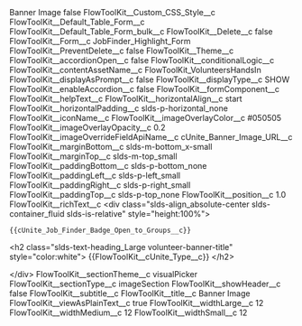<?xml version="1.0" encoding="UTF-8"?>
<CustomMetadata xmlns="http://soap.sforce.com/2006/04/metadata" xmlns:xsi="http://www.w3.org/2001/XMLSchema-instance" xmlns:xsd="http://www.w3.org/2001/XMLSchema">
    <label>Banner Image</label>
    <protected>false</protected>
    <values>
        <field>FlowToolKit__Custom_CSS_Style__c</field>
        <value xsi:nil="true"/>
    </values>
    <values>
        <field>FlowToolKit__Default_Table_Form__c</field>
        <value xsi:nil="true"/>
    </values>
    <values>
        <field>FlowToolKit__Default_Table_Form_bulk__c</field>
        <value xsi:nil="true"/>
    </values>
    <values>
        <field>FlowToolKit__Delete__c</field>
        <value xsi:type="xsd:boolean">false</value>
    </values>
    <values>
        <field>FlowToolKit__Form__c</field>
        <value xsi:type="xsd:string">JobFinder_Highlight_Form</value>
    </values>
    <values>
        <field>FlowToolKit__PreventDelete__c</field>
        <value xsi:type="xsd:boolean">false</value>
    </values>
    <values>
        <field>FlowToolKit__Theme__c</field>
        <value xsi:nil="true"/>
    </values>
    <values>
        <field>FlowToolKit__accordionOpen__c</field>
        <value xsi:type="xsd:boolean">false</value>
    </values>
    <values>
        <field>FlowToolKit__conditionalLogic__c</field>
        <value xsi:nil="true"/>
    </values>
    <values>
        <field>FlowToolKit__contentAssetName__c</field>
        <value xsi:type="xsd:string">FlowToolKit_VolunteersHandsIn</value>
    </values>
    <values>
        <field>FlowToolKit__displayAsPrompt__c</field>
        <value xsi:type="xsd:boolean">false</value>
    </values>
    <values>
        <field>FlowToolKit__displayType__c</field>
        <value xsi:type="xsd:string">SHOW</value>
    </values>
    <values>
        <field>FlowToolKit__enableAccordion__c</field>
        <value xsi:type="xsd:boolean">false</value>
    </values>
    <values>
        <field>FlowToolKit__formComponent__c</field>
        <value xsi:nil="true"/>
    </values>
    <values>
        <field>FlowToolKit__helpText__c</field>
        <value xsi:nil="true"/>
    </values>
    <values>
        <field>FlowToolKit__horizontalAlign__c</field>
        <value xsi:type="xsd:string">start</value>
    </values>
    <values>
        <field>FlowToolKit__horizontalPadding__c</field>
        <value xsi:type="xsd:string">slds-p-horizontal_none</value>
    </values>
    <values>
        <field>FlowToolKit__iconName__c</field>
        <value xsi:nil="true"/>
    </values>
    <values>
        <field>FlowToolKit__imageOverlayColor__c</field>
        <value xsi:type="xsd:string">#050505</value>
    </values>
    <values>
        <field>FlowToolKit__imageOverlayOpacity__c</field>
        <value xsi:type="xsd:double">0.2</value>
    </values>
    <values>
        <field>FlowToolKit__imageOverrideFieldApiName__c</field>
        <value xsi:type="xsd:string">cUnite_Banner_Image_URL__c</value>
    </values>
    <values>
        <field>FlowToolKit__marginBottom__c</field>
        <value xsi:type="xsd:string">slds-m-bottom_x-small</value>
    </values>
    <values>
        <field>FlowToolKit__marginTop__c</field>
        <value xsi:type="xsd:string">slds-m-top_small</value>
    </values>
    <values>
        <field>FlowToolKit__paddingBottom__c</field>
        <value xsi:type="xsd:string">slds-p-bottom_none</value>
    </values>
    <values>
        <field>FlowToolKit__paddingLeft__c</field>
        <value xsi:type="xsd:string">slds-p-left_small</value>
    </values>
    <values>
        <field>FlowToolKit__paddingRight__c</field>
        <value xsi:type="xsd:string">slds-p-right_small</value>
    </values>
    <values>
        <field>FlowToolKit__paddingTop__c</field>
        <value xsi:type="xsd:string">slds-p-top_none</value>
    </values>
    <values>
        <field>FlowToolKit__position__c</field>
        <value xsi:type="xsd:double">1.0</value>
    </values>
    <values>
        <field>FlowToolKit__richText__c</field>
        <value xsi:type="xsd:string">&lt;div class=&quot;slds-align_absolute-center slds-container_fluid slds-is-relative&quot; style=&quot;height:100%&quot;&gt;

    {{cUnite_Job_Finder_Badge_Open_to_Groups__c}}

&lt;h2 class=&quot;slds-text-heading_Large volunteer-banner-title&quot; style=&quot;color:white&quot;&gt;
    {{FlowToolKit__cUnite_Type__c}}
&lt;/h2&gt;

&lt;/div&gt;</value>
    </values>
    <values>
        <field>FlowToolKit__sectionTheme__c</field>
        <value xsi:type="xsd:string">visualPicker</value>
    </values>
    <values>
        <field>FlowToolKit__sectionType__c</field>
        <value xsi:type="xsd:string">imageSection</value>
    </values>
    <values>
        <field>FlowToolKit__showHeader__c</field>
        <value xsi:type="xsd:boolean">false</value>
    </values>
    <values>
        <field>FlowToolKit__subtitle__c</field>
        <value xsi:nil="true"/>
    </values>
    <values>
        <field>FlowToolKit__title__c</field>
        <value xsi:type="xsd:string">Banner Image</value>
    </values>
    <values>
        <field>FlowToolKit__viewAsPlainText__c</field>
        <value xsi:type="xsd:boolean">true</value>
    </values>
    <values>
        <field>FlowToolKit__widthLarge__c</field>
        <value xsi:type="xsd:string">12</value>
    </values>
    <values>
        <field>FlowToolKit__widthMedium__c</field>
        <value xsi:type="xsd:string">12</value>
    </values>
    <values>
        <field>FlowToolKit__widthSmall__c</field>
        <value xsi:type="xsd:string">12</value>
    </values>
</CustomMetadata>
